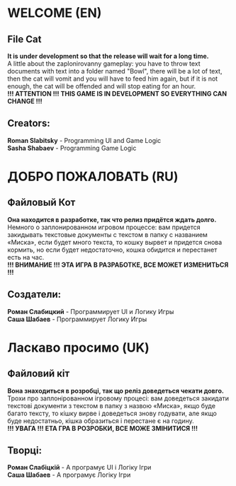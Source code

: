 # WELCOME (EN)
## File Cat 
**It is under development so that the release will wait for a long time.**<br> A little about the zaplonirovanny gameplay: you have to throw text documents with text into a folder named "Bowl", there will be a lot of text, then the cat will vomit and you will have to feed him again, but if it is not enough, the cat will be offended and will stop eating for an hour.<br> __!!! ATTENTION !!! THIS GAME IS IN DEVELOPMENT SO EVERYTHING CAN CHANGE !!!__
## Creators:
**Roman Slabitsky** - Programming UI and Game Logic<br>
**Sasha Shabaev** - Programming Game Logic

# ДОБРО ПОЖАЛОВАТЬ (RU)
## Файловый Кот 
**Она находится в разработке, так что релиз придётся ждать долго.** <br> Немного о заплонированном игровом процессе: вам придется закидывать текстовые документы с текстом в папку с названием «Миска», если будет много текста, то кошку вырвет и придется снова кормить, но если будет недостаточно, кошка обидится и перестанет есть на час. <br> __!!! ВНИМАНИЕ !!! ЭТА ИГРА В РАЗРАБОТКЕ, ВСЕ МОЖЕТ ИЗМЕНИТЬСЯ !!!__
## Создатели:
**Роман Слабицкий** - Программирует UI и Логику Игры<br>
**Саша Шабаев** - Программирует Логику Игры

# Ласкаво просимо (UK)
## Файловий кіт
**Вона знаходиться в розробці, так що реліз доведеться чекати довго.** <br> Трохи про заплонірованном ігровому процесі: вам доведеться закидати текстові документи з текстом в папку з назвою «Миска», якщо буде багато тексту, то кішку вирве і доведеться знову годувати, але якщо буде недостатньо, кішка образиться і перестане є на годину. <br> __!!! УВАГА !!! ЕТА ГРА В РОЗРОБКИ, ВСЕ МОЖЕ ЗМІНИТИСЯ !!!__
## Творці:
**Роман Слабіцкій** - А програмує UI і Логіку Ігри <br>
**Саша Шабаев** - А програмує Логіку Ігри